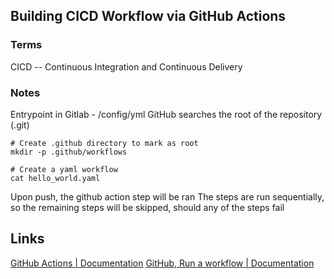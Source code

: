 ## Building CICD Workflow via GitHub Actions

### Terms
CICD -- Continuous Integration and Continuous Delivery

### Notes

Entrypoint in Gitlab - /config/yml
GitHub searches the root of the repository (.git)

```shell
# Create .github directory to mark as root
mkdir -p .github/workflows
```

```shell
# Create a yaml workflow
cat hello_world.yaml
```

Upon push, the github action step will be ran
The steps are run sequentially, so the remaining steps will be skipped, should any of the steps fail

## Links
[GitHub Actions | Documentation](https://docs.github.com/en/actions/get-started/understand-github-actions)
[GitHub, Run a workflow | Documentation](https://docs.github.com/en/actions/how-tos/manage-workflow-runs/manually-run-a-workflow)